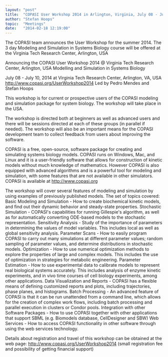 ```yaml
---
layout: "post"
title:  "COPASI User Workshop 2014 in Arlington, Virginia, July 08 - July 10 "
author: "Stefan Hoops"
topic:  "Meetings"
date:   "2014-02-18 12:19:00"
---
```


The COPASI team announces the User Workshop for the summer 2014. The 3 day Modeling and Simulation in Systems Biology course will be offered at the Virginia Tech Research Center, Arlington, USA

Announcing the COPASI User Workshop 2014 @ Virginia Tech Research Center, Arlington, USA
Modelling and Simulation in Systems Biology

July 08 - July 10, 2014 at Virginia Tech Research Center,
Arlington, VA, USA
http://www.copasi.org/UserWorkshop2014
Led by Pedro Mendes and Stefan Hoops

This workshop is for current or prospective users of the COPASI modeling and simulation package for system biology.
The workshop will take place in the USA.

The workshop is directed both at beginners as well as advanced users and there will be sessions directed at each of
these groups (in parallel if needed). The workshop will also be an important means for the COPASI development team
to collect feedback from users about improving the software.

COPASI is a free, open-source, software package for creating and simulating systems biology models. COPASI runs on Windows,
Mac, and Linux and it is a user-friendly software that allows for construction of kinetic models without much knowledge
of mathematics. However COPASI is also equipped with advanced algorithms and is a powerful tool for modeling and simulation,
with some features that are not available in other simulators. COPASI is available at http://www.copasi.org

The workshop will cover several features of modeling and simulation by using examples of previously published models.
The set of topics covered:
Basic Modeling and Simulation - How to create biochemical kinetic models, and find out their dynamic behavior and steady-state properties.
Stochastic Simulation - COPASI's capabilities for running Gillespie's algorithm, as well as for automatically converting ODE-based models to the stochastic representation.
Sensitivity Analysis - Study of the importance of parameters in determining the values of model variables. This includes local as well as global sensitivity analysis.
Parameter Scans - How to easily program COPASI to
carry out many simulations at different parameter values;
random sampling of parameter values, and
determine distributions in stochastic models.
Optimization - How to use numerical optimization methods to explore the properties of large and complex models. This includes the use of optimization in strategies for metabolic engineering.
Parameter Estimation - How to use experimental data to calibrate models to represent real biological systems accurately. This includes analysis of enzyme kinetic experiments, and in vivo time courses of cell biology experiments, among other applications.
Data Visualization and Reports - COPASI has a flexible means of defining customized reports and plots, including trajectories, phase planes, and histograms.
Batch Processing - An advanced feature of COPASI is that it can be run unattended from a command line, which allows for the creation of complex work flows, including batch processing and parallel execution in clusters or Condor pools.
Integration with other Software Packages - How to use COPASI together with other applications that support SBML (e.g. Biomodels database, CellDesigner and SBW)
Web Services - How to access COPASI functionality in other software through using the web services technology.

Details about registration and travel of this workshop can be obtained at the web page:
http://www.copasi.org/UserWorkshop2014 (small registration fee and possibility of getting financial support)

